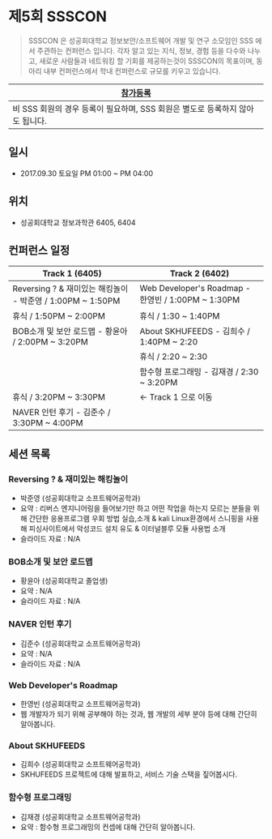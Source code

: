 

# 제5회 SSSCON

>SSSCON 은 성공회대학교 정보보안/소프트웨어 개발 및 연구 소모임인 SSS 에서 주관하는 컨퍼런스 입니다.
>각자 알고 있는 지식, 정보, 경험 등을 다수와 나누고, 새로운 사람들과 네트워킹 할 기회를 제공하는것이 SSSCON의 목표이며, 동아리 내부 컨퍼런스에서 학내 컨퍼런스로 규모를 키우고 있습니다.

| [참가등록](https://goo.gl/forms/pokgksYd5ExdG8wx2) |
| --- |
| 비 SSS 회원의 경우 등록이 필요하며, SSS 회원은 별도로 등록하지 않아도 됩니다. |

## 일시
- 2017.09.30 토요일 PM 01:00 ~ PM 04:00

## 위치
- 성공회대학교 정보과학관 6405, 6404

## 컨퍼런스 일정
| Track 1 (6405)| Track 2 (6402)|
| --- | --- |
| Reversing ? & 재미있는 해킹놀이 - 박준영 / 1:00PM ~ 1:50PM | Web Developer's Roadmap - 한영빈 / 1:00PM ~ 1:30PM |
| 휴식 / 1:50PM ~ 2:00PM| 휴식 / 1:30 ~ 1:40PM |
| BOB소개 및 보안 로드맵 - 황윤아 / 2:00PM ~ 3:20PM | About SKHUFEEDS - 김희수 / 1:40PM ~ 2:20 |
| | 휴식 / 2:20 ~ 2:30 |
| | 함수형 프로그래밍 - 김재경 / 2:30 ~ 3:20PM |
| 휴식 / 3:20PM ~ 3:30PM | <-  Track 1 으로 이동 |
| NAVER 인턴 후기 - 김준수 / 3:30PM ~ 4:00PM| |

## 세션 목록

### Reversing ? & 재미있는 해킹놀이
- 박준영 (성공회대학교 소프트웨어공학과)
- 요약 : 리버스 엔지니어링을 들어보기만 하고 어떤 작업을 하는지 모르는 분들을 위해 간단한 응용프로그램 우회 방법 실습,소개 & kali Linux환경에서 스니핑을 사용해 피싱사이트에서 악성코드 설치 유도 & 이터널블루 모듈 사용법 소개
- 슬라이드 자료 : N/A

### BOB소개 및 보안 로드맵
- 황윤아 (성공회대학교 졸업생)
- 요약 : N/A
- 슬라이드 자료 : N/A

### NAVER 인턴 후기
- 김준수 (성공회대학교 소프트웨어공학과)
- 요약 : N/A
- 슬라이드 자료 : N/A

### Web Developer's Roadmap
- 한영빈 (성공회대학교 소프트웨어공학과)
- 웹 개발자가 되기 위해 공부해야 하는 것과, 웹 개발의 세부 분야 등에 대해 간단히 알아봅니다.

### About SKHUFEEDS
- 김희수 (성공회대학교 소프트웨어공학과)
- SKHUFEEDS 프로젝트에 대해 발표하고, 서비스 기술 스택을 짚어봅시다.

### 함수형 프로그래밍
- 김재경 (성공회대학교 소프트웨어공학과)
- 요약 : 함수형 프로그래밍의 컨셉에 대해 간단히 알아봅니다.
